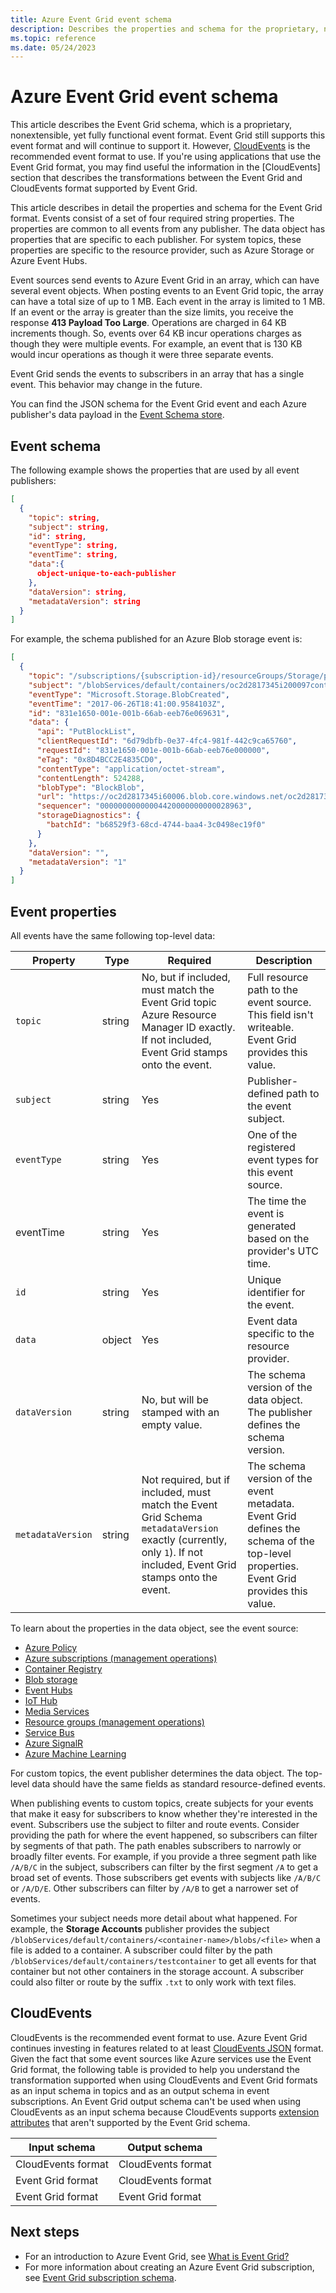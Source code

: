 ```yaml
---
title: Azure Event Grid event schema
description: Describes the properties and schema for the proprietary, nonextensible, yet fully functional Event Grid format. 
ms.topic: reference
ms.date: 05/24/2023
---
```


# Azure Event Grid event schema

This article describes the Event Grid schema, which is a proprietary, nonextensible, yet fully functional event format. Event Grid still supports this event format and will continue to support it. However, [CloudEvents](cloud-event-schema.md) is the recommended event format to use. If you're using applications that use the Event Grid format, you may find useful the information in the [CloudEvents] section that describes the transformations between the Event Grid and CloudEvents format supported by Event Grid.

This article describes in detail the properties and schema for the Event Grid format. Events consist of a set of four required string properties. The properties are common to all events from any publisher. The data object has properties that are specific to each publisher. For system topics, these properties are specific to the resource provider, such as Azure Storage or Azure Event Hubs.

Event sources send events to Azure Event Grid in an array, which can have several event objects. When posting events to an Event Grid topic, the array can have a total size of up to 1 MB. Each event in the array is limited to 1 MB. If an event or the array is greater than the size limits, you receive the response **413 Payload Too Large**. Operations are charged in 64 KB increments though. So, events over 64 KB incur operations charges as though they were multiple events. For example, an event that is 130 KB would incur operations as though it were three separate events.

Event Grid sends the events to subscribers in an array that has a single event. This behavior may change in the future.

You can find the JSON schema for the Event Grid event and each Azure publisher's data payload in the [Event Schema store](https://github.com/Azure/azure-rest-api-specs/tree/master/specification/eventgrid/data-plane).

## Event schema

The following example shows the properties that are used by all event publishers:

```json
[
  {
    "topic": string,
    "subject": string,
    "id": string,
    "eventType": string,
    "eventTime": string,
    "data":{
      object-unique-to-each-publisher
    },
    "dataVersion": string,
    "metadataVersion": string
  }
]
```

For example, the schema published for an Azure Blob storage event is:

```json
[
  {
    "topic": "/subscriptions/{subscription-id}/resourceGroups/Storage/providers/Microsoft.Storage/storageAccounts/xstoretestaccount",
    "subject": "/blobServices/default/containers/oc2d2817345i200097container/blobs/oc2d2817345i20002296blob",
    "eventType": "Microsoft.Storage.BlobCreated",
    "eventTime": "2017-06-26T18:41:00.9584103Z",
    "id": "831e1650-001e-001b-66ab-eeb76e069631",
    "data": {
      "api": "PutBlockList",
      "clientRequestId": "6d79dbfb-0e37-4fc4-981f-442c9ca65760",
      "requestId": "831e1650-001e-001b-66ab-eeb76e000000",
      "eTag": "0x8D4BCC2E4835CD0",
      "contentType": "application/octet-stream",
      "contentLength": 524288,
      "blobType": "BlockBlob",
      "url": "https://oc2d2817345i60006.blob.core.windows.net/oc2d2817345i200097container/oc2d2817345i20002296blob",
      "sequencer": "00000000000004420000000000028963",
      "storageDiagnostics": {
        "batchId": "b68529f3-68cd-4744-baa4-3c0498ec19f0"
      }
    },
    "dataVersion": "",
    "metadataVersion": "1"
  }
]
```

## Event properties

All events have the same following top-level data:

| Property | Type | Required | Description |
| -------- | ---- | -------- | ----------- |
| `topic` | string | No, but if included, must match the Event Grid topic Azure Resource Manager ID exactly. If not included, Event Grid stamps onto the event. | Full resource path to the event source. This field isn't writeable. Event Grid provides this value. |
| `subject` | string | Yes | Publisher-defined path to the event subject. |
| `eventType` | string | Yes | One of the registered event types for this event source. |
| eventTime | string | Yes | The time the event is generated based on the provider's UTC time. |
| `id` | string | Yes | Unique identifier for the event. |
| `data` | object | Yes | Event data specific to the resource provider. |
| `dataVersion` | string | No, but will be stamped with an empty value. | The schema version of the data object. The publisher defines the schema version. |
| `metadataVersion` | string | Not required, but if included, must match the Event Grid Schema `metadataVersion` exactly (currently, only `1`). If not included, Event Grid stamps onto the event. | The schema version of the event metadata. Event Grid defines the schema of the top-level properties. Event Grid provides this value. |

To learn about the properties in the data object, see the event source:

* [Azure Policy](./event-schema-policy.md)
* [Azure subscriptions (management operations)](event-schema-subscriptions.md)
* [Container Registry](event-schema-container-registry.md)
* [Blob storage](event-schema-blob-storage.md)
* [Event Hubs](event-schema-event-hubs.md)
* [IoT Hub](event-schema-iot-hub.md)
* [Media Services](/azure/media-services/latest/monitoring/media-services-event-schemas?toc=%2fazure%2fevent-grid%2ftoc.json)
* [Resource groups (management operations)](event-schema-resource-groups.md)
* [Service Bus](event-schema-service-bus.md)
* [Azure SignalR](event-schema-azure-signalr.md)
* [Azure Machine Learning](event-schema-machine-learning.md)

For custom topics, the event publisher determines the data object. The top-level data should have the same fields as standard resource-defined events.

When publishing events to custom topics, create subjects for your events that make it easy for subscribers to know whether they're interested in the event. Subscribers use the subject to filter and route events. Consider providing the path for where the event happened, so subscribers can filter by segments of that path. The path enables subscribers to narrowly or broadly filter events. For example, if you provide a three segment path like `/A/B/C` in the subject, subscribers can filter by the first segment `/A` to get a broad set of events. Those subscribers get events with subjects like `/A/B/C` or `/A/D/E`. Other subscribers can filter by `/A/B` to get a narrower set of events.

Sometimes your subject needs more detail about what happened. For example, the **Storage Accounts** publisher provides the subject `/blobServices/default/containers/<container-name>/blobs/<file>` when a file is added to a container. A subscriber could filter by the path `/blobServices/default/containers/testcontainer` to get all events for that container but not other containers in the storage account. A subscriber could also filter or route by the suffix `.txt` to only work with text files.

## CloudEvents
CloudEvents is the recommended event format to use. Azure Event Grid continues investing in features related to at least [CloudEvents JSON](https://github.com/cloudevents/spec/blob/v1.0.2/cloudevents/formats/json-format.md) format. Given the fact that some event sources like Azure services use the Event Grid format, the following table is provided to help you understand the transformation supported when using CloudEvents and Event Grid formats as an input schema in topics and as an output schema in event subscriptions. An Event Grid output schema can't be used when using CloudEvents as an input schema because CloudEvents supports [extension attributes](https://github.com/cloudevents/spec/blob/v1.0.2/cloudevents/primer.md#cloudevent-attribute-extensions) that aren't supported by the Event Grid schema.

| Input schema       | Output schema
|--------------------|---------------------
| CloudEvents format | CloudEvents format
| Event Grid format  | CloudEvents format
| Event Grid format  | Event Grid format

## Next steps

* For an introduction to Azure Event Grid, see [What is Event Grid?](overview.md)
* For more information about creating an Azure Event Grid subscription, see [Event Grid subscription schema](subscription-creation-schema.md).
